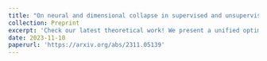 ```yaml
---
title: "On neural and dimensional collapse in supervised and unsupervised contrastive learning with hard negative sampling"
collection: Preprint
excerpt: 'Check our latest theoretical work! We present a unified optimal geometry for Supervised and Unsupervised Contrastive learning: The neural collapse! We proved it with a extremly simple way. Beyond that, we also discussed the connection between hard negative sampling and dimensional collapse.'
date: 2023-11-10
paperurl: 'https://arxiv.org/abs/2311.05139'
---
```

